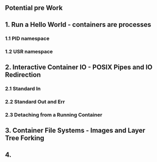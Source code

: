 
## Potential pre Work

## 1. Run a Hello World - containers are processes

### 1.1 PID namespace

### 1.2 USR namespace

## 2. Interactive Container IO - POSIX Pipes and IO Redirection

### 2.1 Standard In

### 2.2 Standard Out and Err

### 2.3 Detaching from a Running Container

## 3. Container File Systems - Images and Layer Tree Forking

## 4. 